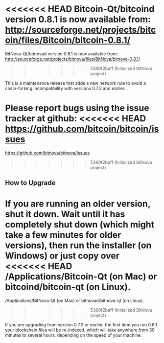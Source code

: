<<<<<<< HEAD
Bitcoin-Qt/bitcoind version 0.8.1 is now available from:
  http://sourceforge.net/projects/bitcoin/files/Bitcoin/bitcoin-0.8.1/
=======
BitNova-Qt/bitnovad version 0.8.1 is now available from:
  http://sourceforge.net/projects/bitnova/files/BitNova/bitnova-0.8.1/
>>>>>>> 5360f2baff (Initialized BitNova project)

This is a maintenance release that adds a new network rule to avoid
a chain-forking incompatibility with versions 0.7.2 and earlier.

Please report bugs using the issue tracker at github:
<<<<<<< HEAD
  https://github.com/bitcoin/bitcoin/issues
=======
  https://github.com/bitnova/bitnova/issues
>>>>>>> 5360f2baff (Initialized BitNova project)


How to Upgrade
--------------

If you are running an older version, shut it down. Wait
until it has completely shut down (which might take a few minutes for older
versions), then run the installer (on Windows) or just copy over
<<<<<<< HEAD
/Applications/Bitcoin-Qt (on Mac) or bitcoind/bitcoin-qt (on Linux).
=======
/Applications/BitNova-Qt (on Mac) or bitnovad/bitnova-qt (on Linux).
>>>>>>> 5360f2baff (Initialized BitNova project)

If you are upgrading from version 0.7.2 or earlier, the first time you
run 0.8.1 your blockchain files will be re-indexed, which will take
anywhere from 30 minutes to several hours, depending on the speed of
your machine.
